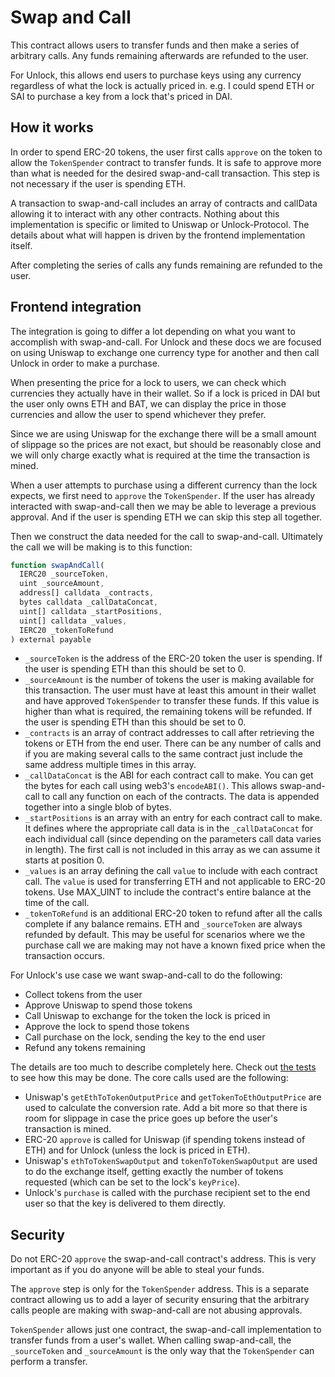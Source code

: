 # Swap and Call

This contract allows users to transfer funds and then make a series of arbitrary calls. Any funds remaining afterwards are refunded to the user.

For Unlock, this allows end users to purchase keys using any currency regardless of what the lock is actually priced in. e.g. I could spend ETH or SAI to purchase a key from a lock that's priced in DAI.

## How it works

In order to spend ERC-20 tokens, the user first calls `approve` on the token to allow the `TokenSpender` contract to transfer funds. It is safe to approve more than what is needed for the desired swap-and-call transaction. This step is not necessary if the user is spending ETH.

A transaction to swap-and-call includes an array of contracts and callData allowing it to interact with any other contracts. Nothing about this implementation is specific or limited to Uniswap or Unlock-Protocol. The details about what will happen is driven by the frontend implementation itself.

After completing the series of calls any funds remaining are refunded to the user.

## Frontend integration

The integration is going to differ a lot depending on what you want to accomplish with swap-and-call. For Unlock and these docs we are focused on using Uniswap to exchange one currency type for another and then call Unlock in order to make a purchase.

When presenting the price for a lock to users, we can check which currencies they actually have in their wallet. So if a lock is priced in DAI but the user only owns ETH and BAT, we can display the price in those currencies and allow the user to spend whichever they prefer.

Since we are using Uniswap for the exchange there will be a small amount of slippage so the prices are not exact, but should be reasonably close and we will only charge exactly what is required at the time the transaction is mined.

When a user attempts to purchase using a different currency than the lock expects, we first need to `approve` the `TokenSpender`. If the user has already interacted with swap-and-call then we may be able to leverage a previous approval. And if the user is spending ETH we can skip this step all together.

Then we construct the data needed for the call to swap-and-call. Ultimately the call we will be making is to this function:

```javascript
function swapAndCall(
  IERC20 _sourceToken,
  uint _sourceAmount,
  address[] calldata _contracts,
  bytes calldata _callDataConcat,
  uint[] calldata _startPositions,
  uint[] calldata _values,
  IERC20 _tokenToRefund
) external payable
```

* `_sourceToken` is the address of the ERC-20 token the user is spending. If the user is spending ETH than this should be set to 0.
* `_sourceAmount` is the number of tokens the user is making available for this transaction. The user must have at least this amount in their wallet and have approved `TokenSpender` to transfer these funds. If this value is higher than what is required, the remaining tokens will be refunded. If the user is spending ETH than this should be set to 0.
* `_contracts` is an array of contract addresses to call after retrieving the tokens or ETH from the end user. There can be any number of calls and if you are making several calls to the same contract just include the same address multiple times in this array.
* `_callDataConcat` is the ABI for each contract call to make. You can get the bytes for each call using web3's `encodeABI()`. This allows swap-and-call to call any function on each of the contracts. The data is appended together into a single blob of bytes.
* `_startPositions` is an array with an entry for each contract call to make. It defines where the appropriate call data is in the `_callDataConcat` for each individual call \(since depending on the parameters call data varies in length\). The first call is not included in this array as we can assume it starts at position 0.
* `_values` is an array defining the call `value` to include with each contract call. The `value` is used for transferring ETH and not applicable to ERC-20 tokens. Use MAX\_UINT to include the contract's entire balance at the time of the call.
* `_tokenToRefund` is an additional ERC-20 token to refund after all the calls complete if any balance remains. ETH and `_sourceToken` are always refunded by default. This may be useful for scenarios where we the purchase call we are making may not have a known fixed price when the transaction occurs.

For Unlock's use case we want swap-and-call to do the following:

* Collect tokens from the user
* Approve Uniswap to spend those tokens
* Call Uniswap to exchange for the token the lock is priced in
* Approve the lock to spend those tokens
* Call purchase on the lock, sending the key to the end user
* Refund any tokens remaining

The details are too much to describe completely here. Check out [the tests](https://github.com/unlock-protocol/unlock/blob/master/smart-contract-extensions/test/uniswapAndCall.js) to see how this may be done. The core calls used are the following:

* Uniswap's `getEthToTokenOutputPrice` and `getTokenToEthOutputPrice` are used to calculate the conversion rate. Add a bit more so that there is room for slippage in case the price goes up before the user's transaction is mined.
* ERC-20 `approve` is called for Uniswap \(if spending tokens instead of ETH\) and for Unlock \(unless the lock is priced in ETH\).
* Uniswap's `ethToTokenSwapOutput` and `tokenToTokenSwapOutput` are used to do the exchange itself, getting exactly the number of tokens requested \(which can be set to the lock's `keyPrice`\).
* Unlock's `purchase` is called with the purchase recipient set to the end user so that the key is delivered to them directly.

## Security

Do not ERC-20 `approve` the swap-and-call contract's address. This is very important as if you do anyone will be able to steal your funds.

The `approve` step is only for the `TokenSpender` address. This is a separate contract allowing us to add a layer of security ensuring that the arbitrary calls people are making with swap-and-call are not abusing approvals.

`TokenSpender` allows just one contract, the swap-and-call implementation to transfer funds from a user's wallet. When calling swap-and-call, the `_sourceToken` and `_sourceAmount` is the only way that the `TokenSpender` can perform a transfer.

